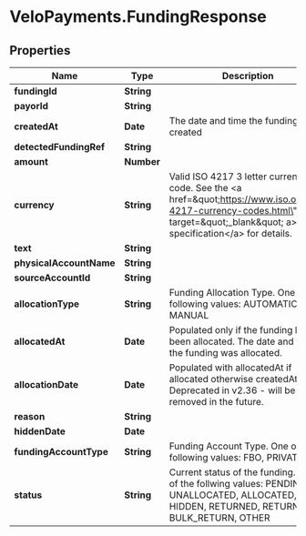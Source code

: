 # VeloPayments.FundingResponse

## Properties

Name | Type | Description | Notes
------------ | ------------- | ------------- | -------------
**fundingId** | **String** |  | 
**payorId** | **String** |  | 
**createdAt** | **Date** | The date and time the funding was created | 
**detectedFundingRef** | **String** |  | [optional] 
**amount** | **Number** |  | 
**currency** | **String** | Valid ISO 4217 3 letter currency code. See the &lt;a href&#x3D;\&quot;https://www.iso.org/iso-4217-currency-codes.html\&quot; target&#x3D;\&quot;_blank\&quot; a&gt;ISO specification&lt;/a&gt; for details. | 
**text** | **String** |  | [optional] 
**physicalAccountName** | **String** |  | [optional] 
**sourceAccountId** | **String** |  | [optional] 
**allocationType** | **String** | Funding Allocation Type. One of the following values: AUTOMATIC, MANUAL | [optional] 
**allocatedAt** | **Date** | Populated only if the funding has been allocated. The date and time the funding was allocated. | [optional] 
**allocationDate** | **Date** | Populated with allocatedAt if allocated otherwise createdAt. Deprecated in v2.36 - will be removed in the future. | [optional] 
**reason** | **String** |  | [optional] 
**hiddenDate** | **Date** |  | [optional] 
**fundingAccountType** | **String** | Funding Account Type. One of the following values: FBO, PRIVATE | 
**status** | **String** | Current status of the funding. One of the follwing values: PENDING, UNALLOCATED, ALLOCATED, HIDDEN, RETURNED, RETURNING, BULK_RETURN, OTHER | 


